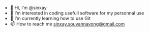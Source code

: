 - 👋 Hi, I’m @sinxay
- 👀 I’m interested in coding usefull software for my personnal use 
- 🌱 I’m currently learning how to use Git
- 📫 How to reach me sinxay.souvannavong@gmail.com

<!---
sinxay/sinxay is a ✨ special ✨ repository because its `README.md` (this file) appears on your GitHub profile.
You can click the Preview link to take a look at your changes.
--->
